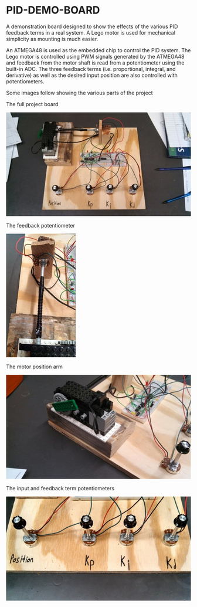 PID-DEMO-BOARD
==============

A demonstration board designed to show the effects of the various PID feedback terms in a real system. A Lego motor is used for mechanical simplicity as mounting is much easier.

An ATMEGA48 is used as the embedded chip to control the PID system. The Lego motor is controlled using PWM signals generated by the ATMEGA48 and feedback from the motor shaft is read from a potentiometer using the built-in ADC. The three feedback terms (i.e. proportional, integral, and derivative) as well as the desired input position are also controlled with potentiometers.

Some images follow showing the various parts of the project

The full project board

![Full Project](https://github.com/cparadis6191/PID-DEMO-BOARD/blob/master/examples/full_project.jpg)

The feedback potentiometer

![Feedback Potentiometer](https://github.com/cparadis6191/PID-DEMO-BOARD/blob/master/examples/feedback_potentiometer.jpg)

The motor position arm

![Motor Position Arm](https://github.com/cparadis6191/PID-DEMO-BOARD/blob/master/examples/motor_position_arm.jpg)

The input and feedback term potentiometers

![Input and Feedback Terms](https://github.com/cparadis6191/PID-DEMO-BOARD/blob/master/examples/input_and_feedback_terms.jpg)
